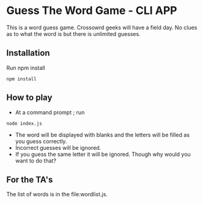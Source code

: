 # Guess The Word Game - CLI APP

This is a word guess game. Crossowrd geeks will have a field day. No clues as to what the word is but there is unlimited guesses.

## Installation

Run npm install

```
npm install
```

## How to play


- At a command prompt ; run 



```
node index.js
```


- The word will be displayed with blanks and the letters will be filled as you guess correctly.
- Incorrect guesses will be ignored. 
- If you guess the same letter it will be ignored. Though why would you want to do that?



## For the TA's
The list of words is in the file:wordlist.js. 

